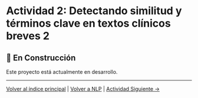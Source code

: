 # Actividad 2: Detectando similitud y términos clave en textos clínicos breves 2

## 🚧 En Construcción

Este proyecto está actualmente en desarrollo.

---

[Volver al índice principal](../../README.md) | [Volver a NLP](../README.md) | [Actividad Siguiente →](../Actividad_3_Transformer/README.md)
